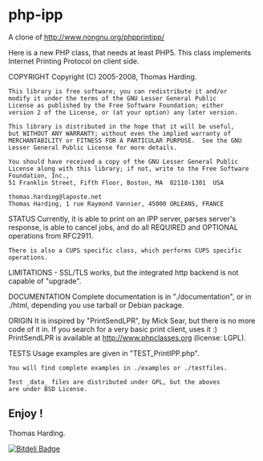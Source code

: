php-ipp
=======

A clone of http://www.nongnu.org/phpprintipp/

Here is a new PHP class, that needs at least PHP5.
This class implements Internet Printing Protocol on client side.

COPYRIGHT
    Copyright (C) 2005-2008, Thomas Harding.

    This library is free software; you can redistribute it and/or
    modify it under the terms of the GNU Lesser General Public
    License as published by the Free Software Foundation; either
    version 2 of the License, or (at your option) any later version.

    This library is distributed in the hope that it will be useful,
    but WITHOUT ANY WARRANTY; without even the implied warranty of
    MERCHANTABILITY or FITNESS FOR A PARTICULAR PURPOSE.  See the GNU
    Lesser General Public License for more details.

    You should have received a copy of the GNU Lesser General Public
    License along with this library; if not, write to the Free Software
    Foundation, Inc.,
    51 Franklin Street, Fifth Floor, Boston, MA  02110-1301  USA

    thomas.harding@laposte.net
    Thomas Harding, 1 rue Raymond Vannier, 45000 ORLEANS, FRANCE

STATUS
    Currently, it is able to print on an IPP server, parses server's response,
    is able to cancel jobs, and do all REQUIRED and OPTIONAL operations from
    RFC2911.

    There is also a CUPS specific class, which performs CUPS specific
    operations.


LIMITATIONS
    - SSL/TLS works, but the integrated http backend is not capable of
      "upgrade".

DOCUMENTATION
    Complete documentation is in "./documentation", or in ./html,
    depending you use tarball or Debian package.

ORIGIN
    It is inspired by "PrintSendLPR", by Mick Sear, but there is no more code
    of it in. If you search for a very basic print client, uses it :)
    PrintSendLPR is available at http://www.phpclasses.org (license: LGPL).

TESTS
    Usage examples are given in "TEST_PrintIPP.php".

    You will find complete examples in ./examples or ./testfiles.

    Test _data_ files are distributed under GPL, but the aboves
    are under BSD License.

Enjoy !
--
Thomas Harding.


[![Bitdeli Badge](https://d2weczhvl823v0.cloudfront.net/donis/php-ipp/trend.png)](https://bitdeli.com/free "Bitdeli Badge")

